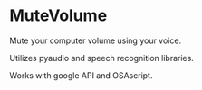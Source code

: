 # MuteVolume
Mute your computer volume using your voice.

Utilizes pyaudio and speech recognition libraries.

Works with google API and OSAscript.
